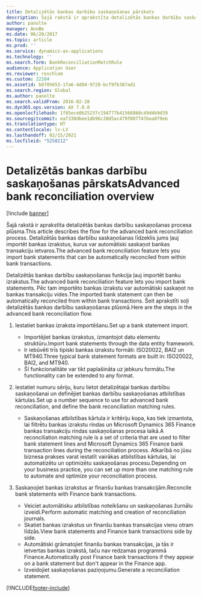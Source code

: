 ```yaml
---
title: Detalizētās bankas darbību saskaņošanas pārskats
description: Šajā rakstā ir aprakstīta detalizētās bankas darbību saskaņošanas procesa plūsma. Detalizētās bankas darbību saskaņošanas līdzeklis jums ļauj importēt bankas izrakstus, kurus var automātiski saskaņot bankas transakciju ietvaros.
author: panolte
manager: AnnBe
ms.date: 06/20/2017
ms.topic: article
ms.prod: ''
ms.service: dynamics-ax-applications
ms.technology: ''
ms.search.form: BankReconciliationMatchRule
audience: Application User
ms.reviewer: roschlom
ms.custom: 22104
ms.assetid: b0705653-1fa6-4d94-9728-bcf9fb387ad1
ms.search.region: Global
ms.author: panolte
ms.search.validFrom: 2016-02-28
ms.dyn365.ops.version: AX 7.0.0
ms.openlocfilehash: 1f85ece0b25237c194777b41566860c49d4b9d39
ms.sourcegitcommit: eaf330dbee1db96c20d5ac479f007747bea079eb
ms.translationtype: HT
ms.contentlocale: lv-LV
ms.lasthandoff: 02/15/2021
ms.locfileid: "5258212"
---
```

# <a name="advanced-bank-reconciliation-overview"></a><span data-ttu-id="2c1be-104">Detalizētās bankas darbību saskaņošanas pārskats</span><span class="sxs-lookup"><span data-stu-id="2c1be-104">Advanced bank reconciliation overview</span></span>

[!include [banner](../includes/banner.md)]

<span data-ttu-id="2c1be-105">Šajā rakstā ir aprakstīta detalizētās bankas darbību saskaņošanas procesa plūsma.</span><span class="sxs-lookup"><span data-stu-id="2c1be-105">This article describes the flow for the advanced bank reconciliation process.</span></span> <span data-ttu-id="2c1be-106">Detalizētās bankas darbību saskaņošanas līdzeklis jums ļauj importēt bankas izrakstus, kurus var automātiski saskaņot bankas transakciju ietvaros.</span><span class="sxs-lookup"><span data-stu-id="2c1be-106">The advanced bank reconciliation feature lets you import bank statements that can be automatically reconciled from within bank transactions.</span></span>

<span data-ttu-id="2c1be-107">Detalizētās bankas darbību saskaņošanas funkcija ļauj importēt banku izrakstus.</span><span class="sxs-lookup"><span data-stu-id="2c1be-107">The advanced bank reconciliation feature lets you import bank statements.</span></span> <span data-ttu-id="2c1be-108">Pēc tam importēto bankas izrakstu var automātiski saskaņot no bankas transakciju vides.</span><span class="sxs-lookup"><span data-stu-id="2c1be-108">The imported bank statement can then be automatically reconciled from within bank transactions.</span></span> <span data-ttu-id="2c1be-109">Šeit aprakstīti soļi detalizētās bankas darbību saskaņošanas plūsmā.</span><span class="sxs-lookup"><span data-stu-id="2c1be-109">Here are the steps in the advanced bank reconciliation flow.</span></span>

1.  <span data-ttu-id="2c1be-110">Iestatiet bankas izraksta importēšanu.</span><span class="sxs-lookup"><span data-stu-id="2c1be-110">Set up a bank statement import.</span></span>
    -   <span data-ttu-id="2c1be-111">Importējiet bankas izrakstus, izmantojot datu elementu struktūru.</span><span class="sxs-lookup"><span data-stu-id="2c1be-111">Import bank statements through the data entity framework.</span></span>
    -   <span data-ttu-id="2c1be-112">Ir iebūvēti trīs tipiski bankas izrakstu formāti: ISO20022, BAI2 un MT940.</span><span class="sxs-lookup"><span data-stu-id="2c1be-112">Three typical bank statement formats are built in: ISO20022, BAI2, and MT940.</span></span>
    -   <span data-ttu-id="2c1be-113">Šī funkcionalitāte var tikt paplašināta uz jebkuru formātu.</span><span class="sxs-lookup"><span data-stu-id="2c1be-113">The functionality can be extended to any format.</span></span>

2.  <span data-ttu-id="2c1be-114">Iestatiet numuru sēriju, kuru lietot detalizētajai bankas darbību saskaņošanai un definējiet bankas darbību saskaņošanas atbilstības kārtulas.</span><span class="sxs-lookup"><span data-stu-id="2c1be-114">Set up a number sequence to use for advanced bank reconciliation, and define the bank reconciliation matching rules.</span></span>
    -   <span data-ttu-id="2c1be-115">Saskaņošanas atbilstības kārtula ir kritēriju kopa, kas tiek izmantota, lai filtrētu bankas izrakstu rindas un Microsoft Dynamics 365 Finance bankas transakciju rindas saskaņošanas procesa laikā.</span><span class="sxs-lookup"><span data-stu-id="2c1be-115">A reconciliation matching rule is a set of criteria that are used to filter bank statement lines and Microsoft Dynamics 365 Finance bank transaction lines during the reconciliation process.</span></span> <span data-ttu-id="2c1be-116">Atkarībā no jūsu biznesa prakses varat iestatīt vairākas atbilstības kārtulas, lai automatizētu un optimizētu saskaņošanas procesu.</span><span class="sxs-lookup"><span data-stu-id="2c1be-116">Depending on your business practice, you can set up more than one matching rule to automate and optimize your reconciliation process.</span></span>

3.  <span data-ttu-id="2c1be-117">Saskaņojiet bankas izrakstus ar finanšu bankas transakcijām.</span><span class="sxs-lookup"><span data-stu-id="2c1be-117">Reconcile bank statements with Finance bank transactions.</span></span>
    -   <span data-ttu-id="2c1be-118">Veiciet automātisku atbilstības noteikšanu un saskaņošanas žurnālu izveidi.</span><span class="sxs-lookup"><span data-stu-id="2c1be-118">Perform automatic matching and creation of reconciliation journals.</span></span>
    -   <span data-ttu-id="2c1be-119">Skatiet bankas izrakstus un finanšu bankas transakcijas vienu otram līdzās.</span><span class="sxs-lookup"><span data-stu-id="2c1be-119">View bank statements and Finance bank transactions side by side.</span></span>
    -   <span data-ttu-id="2c1be-120">Automātiski grāmatojiet finanšu bankas transakcijas, ja tās ir ietvertas bankas izrakstā, taču nav redzamas programmā Finance.</span><span class="sxs-lookup"><span data-stu-id="2c1be-120">Automatically post Finance bank transactions if they appear on a bank statement but don't appear in the Finance app.</span></span>
    -   <span data-ttu-id="2c1be-121">Izveidojiet saskaņošanas paziņojumu.</span><span class="sxs-lookup"><span data-stu-id="2c1be-121">Generate a reconciliation statement.</span></span>







[!INCLUDE[footer-include](../../includes/footer-banner.md)]